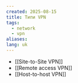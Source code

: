 ```yaml
---
created: 2025-08-15
title: Типи VPN
tags:
  - network
  - vpn
aliases: 
lang: uk
---
```

- [[Site-to-Site VPN]]
- [[Remote access VPN]]
- [[Host-to-host VPN]]
